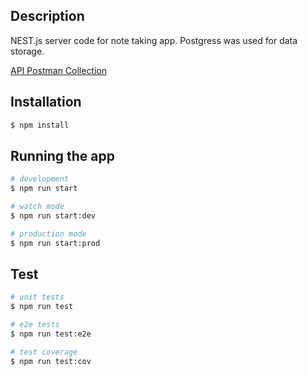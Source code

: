 ## Description

NEST.js server code for note taking app. Postgress was used for data storage.

[API Postman Collection](https://documenter.getpostman.com/view/17432527/2s9YypEiHS)


## Installation

```bash
$ npm install
```

## Running the app

```bash
# development
$ npm run start

# watch mode
$ npm run start:dev

# production mode
$ npm run start:prod
```

## Test

```bash
# unit tests
$ npm run test

# e2e tests
$ npm run test:e2e

# test coverage
$ npm run test:cov
```
